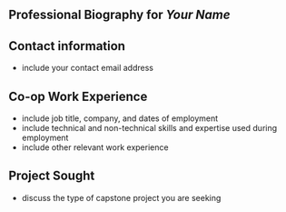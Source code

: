 ## Professional Biography for *Your Name*
## Contact information
 - include your contact email address
## Co-op Work Experience
  - include job title, company, and dates of employment
  - include technical and non-technical skills and expertise used during employment
  - include other relevant work experience
## Project Sought
  - discuss the type of capstone project you are seeking
